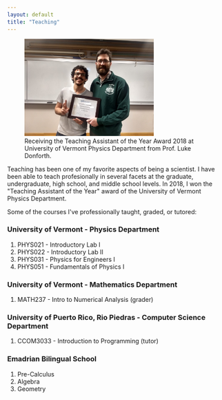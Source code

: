 ```yaml
---
layout: default
title: "Teaching"
---
```


<figure>
<img src="/files/taAwardLuke.jpeg" alt="With Prof. Luke Donforth, receiving the Teaching Assistant of the Year Award 2018 at University of Vermont Physics Department" style="width:300px;height:225px;">
  <figcaption>Receiving the Teaching Assistant of the Year Award 2018 at University of Vermont Physics Department from Prof. Luke Donforth.</figcaption>
</figure>

Teaching has been one of my favorite aspects of being a scientist. I have been able to teach profesionally in several facets at the graduate, undergraduate, high school, and middle school levels. In 2018, I won the "Teaching Assistant of the Year" award of the University of Vermont Physics Department.

Some of the courses I've professionally taught, graded, or tutored:

### University of Vermont - Physics Department
1. PHYS021 - Introductory Lab I
2. PHYS022 - Introductory Lab II
3. PHYS031 - Physics for Engineers I
4. PHYS051 - Fundamentals of Physics I

### University of Vermont - Mathematics Department
1. MATH237 - Intro to Numerical Analysis (grader)

### University of Puerto Rico, Rio Piedras - Computer Science Department
1. CCOM3033 - Introduction to Programming (tutor)

### Emadrian Bilingual School
1. Pre-Calculus
2. Algebra
3. Geometry
